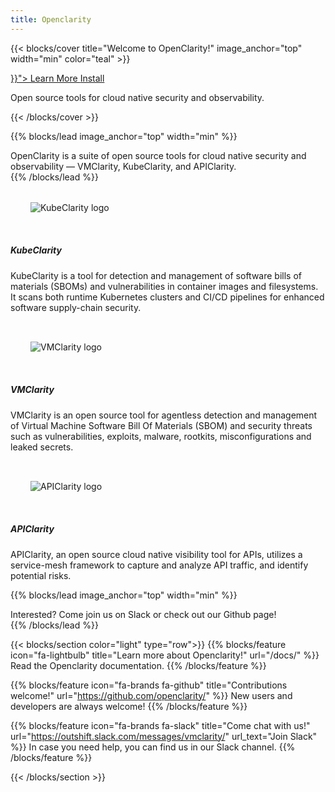```yaml
---
title: Openclarity
---
```


{{< blocks/cover title="Welcome to OpenClarity!" image_anchor="top" width="min" color="teal" >}}
<div class="mx-auto">
	<a class="btn btn-lg btn-primary mr-3 mb-4" href="{{< relref "/docs/" >}}">
		Learn More <i class="fa-solid fa-circle-right ml-2"></i>
	</a>
	<a class="btn btn-lg btn-secondary mr-3 mb-4" href="/docs/user-guide/">
		Install <i class="fa-brands fa-github ml-2 "></i>
	</a>
	<p class="lead mt-5">Open source tools for cloud native security and observability.</p>
</div>
{{< /blocks/cover >}}

{{% blocks/lead image_anchor="top" width="min" %}}
<div class="main-lead">
OpenClarity is a suite of open source tools for cloud native security and observability — VMClarity, KubeClarity, and APIClarity.
</div>
{{% /blocks/lead %}}

<section id="pageContent">
  <div class="container">
    <div class="card-deck">
      <div class="card">
        <img
          src="./img/logos/kube-clarity-android-chrome-192x192.png"
		  class="card-img-top"
		  draggable="false"
          style="padding: 2rem;"
          alt="KubeClarity logo"
        />
        <div class="card-body">
          <h5 class="card-title">KubeClarity</h5>
          <p class="card-text">
		  KubeClarity is a tool for detection and management of software bills of materials (SBOMs) and vulnerabilities in container images and filesystems. It scans both runtime Kubernetes clusters and CI/CD pipelines for enhanced software supply-chain security.
         </p>
        </div>
      </div>
      <div class="card">
        <img
          src="./img/logos/vm-clarity-android-chrome-192x192.png"
		  class="card-img-top"
		  draggable="false"
          style="padding: 2rem;"
          alt="VMClarity logo"
        />
        <div class="card-body">
          <h5 class="card-title">VMClarity</h5>
          <p class="card-text">
           VMClarity is an open source tool for agentless detection and management of Virtual Machine Software Bill Of Materials (SBOM) and security threats such as vulnerabilities, exploits, malware, rootkits, misconfigurations and leaked secrets.
          </p>
        </div>
      </div>
      <div class="card">
        <img
          src="./img/logos/api-clarity-android-chrome-192x192.png"
		  class="card-img-top"
		  draggable="false"
          style="padding: 2rem;"
          alt="APIClarity logo"
        />
        <div class="card-body">
          <h5 class="card-title">APIClarity</h5>
          <p class="card-text">
            APIClarity, an open source cloud native visibility tool for APIs, utilizes a service-mesh framework to capture and analyze API traffic, and identify potential risks.
          </p>
        </div>
      </div>
    </div>
</section>

{{% blocks/lead image_anchor="top" width="min" %}}
<div class="main-lead">Interested? Come join us on Slack or check out our Github page!</div>
{{% /blocks/lead %}}

{{< blocks/section color="light" type="row">}}
{{% blocks/feature icon="fa-lightbulb" title="Learn more about Openclarity!" url="/docs/" %}}
Read the Openclarity documentation.
{{% /blocks/feature %}}

{{% blocks/feature icon="fa-brands fa-github" title="Contributions welcome!" url="https://github.com/openclarity/" %}}
New users and developers are always welcome!
{{% /blocks/feature %}}

{{% blocks/feature icon="fa-brands fa-slack" title="Come chat with us!" url="https://outshift.slack.com/messages/vmclarity/" url_text="Join Slack" %}}
In case you need help, you can find us in our Slack channel.
{{% /blocks/feature %}}

{{< /blocks/section >}}
